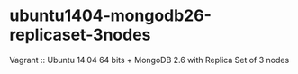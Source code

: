 ubuntu1404-mongodb26-replicaset-3nodes
======================================

Vagrant :: Ubuntu 14.04 64 bits + MongoDB 2.6 with Replica Set of 3 nodes
